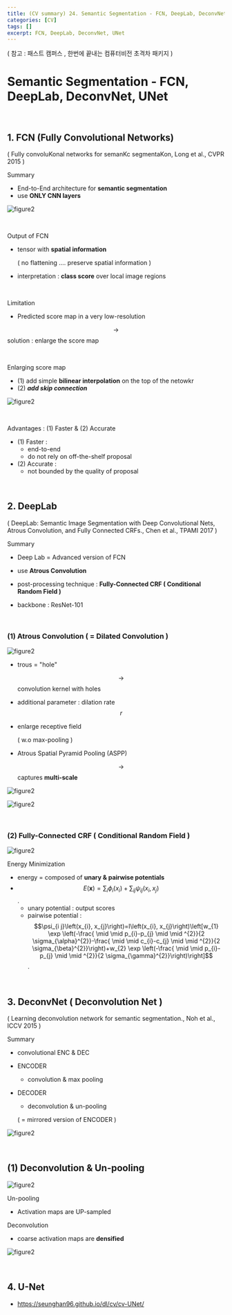 ```yaml
---
title: (CV summary) 24. Semantic Segmentation - FCN, DeepLab, DeconvNet, UNet
categories: [CV]
tags: []
excerpt: FCN, DeepLab, DeconvNet, UNet
---
```


<script src="https://cdn.mathjax.org/mathjax/latest/MathJax.js?config=TeX-AMS-MML_HTMLorMML" type="text/javascript"></script>

( 참고 : 패스트 캠퍼스 , 한번에 끝내는 컴퓨터비전 초격차 패키지 )

# Semantic Segmentation - FCN, DeepLab, DeconvNet, UNet

<br>

## 1. FCN (Fully Convolutional Networks)

( Fully convoluKonal networks for semanKc segmentaKon, Long et al., CVPR 2015 )

Summary

- End-to-End architecture for **semantic segmentation**
- use **ONLY CNN layers**

![figure2](/assets/img/cv/cv326.png)

<br>

Output of FCN

- tensor with **spatial information**

  ( no flattening .... preserve spatial information )

- interpretation : **class score** over local image regions

<br>

Limitation

- Predicted score map in a very low-resolution

$$\rightarrow$$ solution : enlarge the score map

<br>

Enlarging score map

- (1) add simple **bilinear interpolation** on the top of the netowkr
- (2) ***add skip connection***

![figure2](/assets/img/cv/cv327.png)

<br>

Advantages : (1) Faster & (2) Accurate

- (1) Faster :
  - end-to-end
  - do not rely on off-the-shelf proposal
- (2) Accurate :
  - not bounded by the quality of proposal

<br>

## 2. DeepLab

( DeepLab: Semantic Image Segmentation with Deep Convolutional Nets, Atrous Convolution, and Fully Connected CRFs., Chen et al., TPAMI 2017 )

Summary

- Deep Lab = Advanced version of FCN

- use **Atrous Convolution**
- post-processing technique : **Fully-Connected CRF ( Conditional Random Field )**

- backbone : ResNet-101

<br>

### (1) Atrous Convolution ( = Dilated Convolution )

![figure2](/assets/img/cv/cv328.png)

- trous = "hole"

  $$\rightarrow$$ convolution kernel with holes

- additional parameter : dilation rate $$r$$

- enlarge receptive field

  ( w.o max-pooling )

- Atrous Spatial Pyramid Pooling (ASPP)

  $$\rightarrow$$ captures **multi-scale**

![figure2](/assets/img/cv/cv330.png)

![figure2](/assets/img/cv/cv331.png)

<br>

### (2) Fully-Connected CRF ( Conditional Random Field )

![figure2](/assets/img/cv/cv329.png)

Energy Minimization

- energy = composed of **unary & pairwise potentials**
- $$E(\boldsymbol{x})=\sum_{i} \phi_{i}\left(x_{i}\right)+\sum_{i j} \psi_{i j}\left(x_{i}, x_{j}\right)$$.
  - unary potential : output scores
  - pairwise potential : $$\psi_{i j}\left(x_{i}, x_{j}\right)=I\left(x_{i}, x_{j}\right)\left[w_{1} \exp \left(-\frac{ \mid \mid p_{i}-p_{j} \mid \mid ^{2}}{2 \sigma_{\alpha}^{2}}-\frac{ \mid \mid c_{i}-c_{j} \mid \mid ^{2}}{2 \sigma_{\beta}^{2}}\right)+w_{2} \exp \left(-\frac{ \mid \mid p_{i}-p_{j} \mid \mid ^{2}}{2 \sigma_{\gamma}^{2}}\right)\right]$$.

<br>

## 3. DeconvNet ( Deconvolution Net )

( Learning deconvolution network for semantic segmentation., Noh et al., ICCV 2015 )

Summary

- convolutional ENC & DEC

- ENCODER

  - convolution & max pooling

- DECODER

  - deconvolution & un-pooling

  ( = mirrored version of ENCODER )

![figure2](/assets/img/cv/cv332.png)

<br>

## (1) Deconvolution & Un-pooling

![figure2](/assets/img/cv/cv333.png)

Un-pooling

- Activation maps are UP-sampled

Deconvolution

- coarse activation maps are **densified**

![figure2](/assets/img/cv/cv334.png)

<br>

## 4. U-Net

- https://seunghan96.github.io/dl/cv/cv-UNet/



